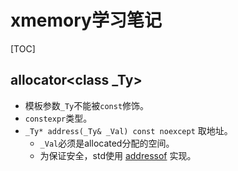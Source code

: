 # xmemory学习笔记

[TOC]

## allocator\<class _Ty\>

* 模板参数```_Ty```不能被```const```修饰。
* ```constexpr```类型。
* ```_Ty* address(_Ty& _Val) const noexcept``` 取地址。
  * ```_Val```必须是allocated分配的空间。
  * 为保证安全，std使用 [addressof](xstddef.md) 实现。